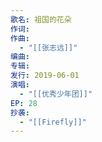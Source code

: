 ```yaml
---
歌名: 祖国的花朵
作词: 
作曲:
  - "[[张志远]]"
编曲: 
专辑: 
发行: 2019-06-01
演唱:
  - "[[优秀少年团]]"
EP: 28
抄袭:
  - "[[Firefly]]"
---
```


